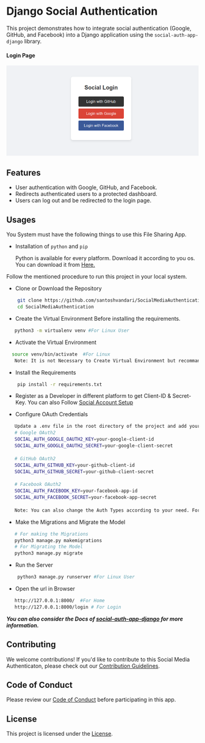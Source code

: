 # Django Social Authentication

This project demonstrates how to integrate social authentication (Google, GitHub, and Facebook) into a Django application using the `social-auth-app-django` library.

#### Login Page 
![Home Page](img.png)


## Features

- User authentication with Google, GitHub, and Facebook.
- Redirects authenticated users to a protected dashboard.
- Users can log out and be redirected to the login page.

## Usages
You System must have the following things to use this File Sharing App.
 - Installation of `python` and  `pip`

    Python is available for every platform. Download it according to you os. You can download it from [Here.](https://www.python.org/downloads/)


Follow the mentioned procedure to run this project in your local system.
 - Clone or Download the Repository
```bash
    git clone https://github.com/santoshvandari/SocialMediaAuthentication.git
    cd SocialMediaAuthentication
```
 - Create the Virtual Environment Before installing the requirements. 
 ```Bash
    python3 -m virtualenv venv #For Linux User
 ```
  - Activate the Virtual Environment
  ```bash
    source venv/bin/activate  #For Linux
     Note: It is not Necessary to Create Virtual Environment but recommanded.
  ``` 
 - Install the Requirements
```bash
    pip install -r requirements.txt
```
 - Register as a Developer in different platform to get Client-ID & Secret-Key. You can also Follow [Social Account Setup](SocialAccountSetup.md)

 - Configure OAuth Credentials
 ```bash
    Update a .env file in the root directory of the project and add your OAuth credentials:
    # Google OAuth2
    SOCIAL_AUTH_GOOGLE_OAUTH2_KEY=your-google-client-id
    SOCIAL_AUTH_GOOGLE_OAUTH2_SECRET=your-google-client-secret

    # GitHub OAuth2
    SOCIAL_AUTH_GITHUB_KEY=your-github-client-id
    SOCIAL_AUTH_GITHUB_SECRET=your-github-client-secret

    # Facebook OAuth2
    SOCIAL_AUTH_FACEBOOK_KEY=your-facebook-app-id
    SOCIAL_AUTH_FACEBOOK_SECRET=your-facebook-app-secret

    Note: You can also change the Auth Types according to your need. For that you just need to modify the setting.py file and Templates Files.
 ```
 - Make the Migrations and Migrate the Model
 ```bash
    # For making the Migrations
    python3 manage.py makemigrations
    # For Migrating the Model 
    python3 manage.py migrate
```
 - Run the Server
```bash
    python3 manage.py runserver #For Linux User
```
 - Open the url in Browser
 ```bash
    http://127.0.0.1:8000/  #For Home
    http://127.0.0.1:8000/login # For Login
 ```
 ***You can also consider the Docs of [social-auth-app-django](https://python-social-auth.readthedocs.io/en/latest/index.html) for more information.***
## Contributing
We welcome contributions! If you'd like to contribute to this Social Media Authenticaton, please check out our [Contribution Guidelines](Contribution.md).

## Code of Conduct
Please review our [Code of Conduct](CodeOfConduct.md) before participating in this app.

## License
This project is licensed under the [License](LICENSE).
